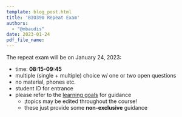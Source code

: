 ```yaml
---
template: blog_post.html
title: 'BIO390 Repeat Exam'
authors:
  - "@mbaudis"
date: 2023-01-24
pdf_file_name: 
---
```


The repeat exam will be on January 24, 2023:

* time: **08:15-09:45**
* multiple (single + multiple) choice w/ one or two open questions
* no material, phones etc.
* student ID for entrance
* please refer to the [learning goals](/UZH-BIO390/doc/learning-goals.html) for guidance
    - ¡topics may be edited throughout the course!
    - these just provide some __non-exclusive__ guidance
